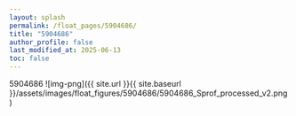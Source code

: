 ```yaml
---
layout: splash
permalink: /float_pages/5904686/
title: "5904686"
author_profile: false
last_modified_at: 2025-06-13
toc: false
---
```

 
5904686
![img-png]({{ site.url }}{{ site.baseurl }}/assets/images/float_figures/5904686/5904686_Sprof_processed_v2.png)